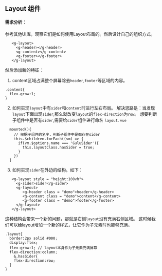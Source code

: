 ## Layout 组件

#### 需求分析：

参考其他UI库，观察它们是如何使用Layout布局的。然后设计自己的组织方式。
```
   <g-layout>
     <g-header></g-header>
     <g-content></g-content>
     <g-footer></g-footer>
   </g-layout>

```
然后添加新的特征：
1. content区域占满整个屏幕除去`header`,`footer`等区域的内容。
```
.content{
  flex-grow:1;
}
```

2. 如何实现`layout`中有`sider`和`content`时进行左右布局。
解决思路是：当发现`layout`下面出现`sider`,那么就改变`layout`的`flex-direction`为`row`。
想要判断子组件中是否有`sider`,需要给`sider`组件进行命名
`layout.vue`
```
  mounted(){
    // 根据子组件的名字，判断子组件中是都存在sider
    this.$children.forEach((vm) => {
      if(vm.$options.name === 'GuluSider'){
        this.layoutClass.hasSider = true;
      }
    })
  }
```
3. 如何实现`sider`在外边的结构。如下：
```
   <g-layout style = "height:100vh">
     <g-sider>sider</g-sider>
     <g-layout>
        <g-header class = "demo">header</g-header>
        <g-content class = "demo">content</g-content>
        <g-footer class = "demo">footer</g-footer>
     </g-layout>
   </g-layout>
```
这种结构会带来一个新的问题，那就是右侧`layout`没有充满右侧区域。
这时候我们可以给layout增加一个新的样式，让它作为子元素时也能够充满。
```
.layout{
  border:2px solid #000;
  display:flex;
  flex-grow:1; // layout本身作为子元素充满屏幕
  flex-direction:column;
    &.hasSider{
    flex-direction:row;
  }
}


```
